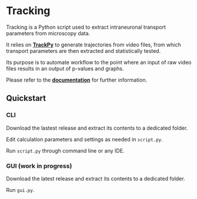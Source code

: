 Tracking
===

Tracking is a Python script used to extract intraneuronal transport parameters from microscopy data.

It relies on [**TrackPy**](https://github.com/soft-matter/trackpy) to generate trajectories from video files, from which transport parameters are then extracted and statistically tested.

Its purpose is to automate workflow to the point where an input of raw video files results in an output of p-values and graphs.

Please refer to the [**documentation**]() for further information.



Quickstart
---

### **CLI**
Download the lastest release and extract its contents to a dedicated folder.

Edit calculation parameters and settings as needed in `script.py`.

Run `script.py` through command line or any IDE.


### **GUI** (work in progress)
Download the latest release and extract its contents to a dedicated folder.

Run `gui.py`.